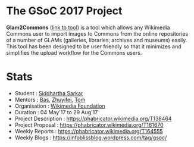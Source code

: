 # The GSoC 2017 Project

**Glam2Commons** ([link to tool](https://tools.wmflabs.org/glam2commons/)) is a tool which allows any Wikimedia Commons user to import images to Commons from the online repositories of a number of GLAMs (galleries, libraries, archives and museums) easily. This tool has been designed to be user friendly so that it minimizes and simplifies the upload workflow for the Commons users.


# Stats

- Student : [Siddhartha Sarkar](https://github.com/infobliss)
- Mentors : [Bas](https://github.com/basvb), [Zhuyifei](https://github.com/zhuyifei1999), [Tom](https://github.com/tom29739)
- Organisation : [Wikimedia Foundation](https://wikimediafoundation.org)
- Duration : 04 May'17 to 29 Aug'17
- Project Description : https://phabricator.wikimedia.org/T138464
- Project Proposal : https://phabricator.wikimedia.org/T161670
- Weekly Reports : https://phabricator.wikimedia.org/T164555
- Weekly Blogs : https://infoblissblog.wordpress.com/tag/gsoc/
